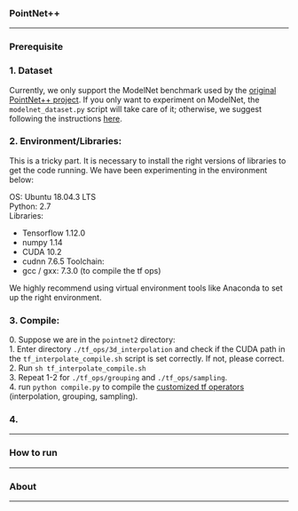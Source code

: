 ### PointNet++
------------

### Prerequisite
### 1. Dataset
Currently, we only support the ModelNet benchmark used by the [original PointNet++ project](https://github.com/charlesq34/pointnet2). 
If you only want to experiment on ModelNet, the ```modelnet_dataset.py``` script will take care of it; otherwise, we suggest following the instructions [here](https://github.com/charlesq34/pointnet2#prepare-your-own-data).

### 2. Environment/Libraries:
This is a tricky part. It is necessary to install the right versions of libraries to get the code running.
We have been experimenting in the environment below:

OS: Ubuntu 18.04.3 LTS <br>
Python: 2.7 <br>
Libraries:
- Tensorflow 1.12.0 
- numpy 1.14
- CUDA 10.2
- cudnn 7.6.5
Toolchain:
- gcc / gxx: 7.3.0 (to compile the tf ops)

We highly recommend using virtual environment tools like Anaconda to set up the right environment. 

### 3. Compile:
0\. Suppose we are in the ```pointnet2``` directory: <br>
1\. Enter directory ```./tf_ops/3d_interpolation``` and check if the CUDA path in the ```tf_interpolate_compile.sh``` script is set correctly. If not, please correct. <br>
2\. Run ```sh tf_interpolate_compile.sh``` <br>
3\. Repeat 1-2 for ```./tf_ops/grouping``` and ```./tf_ops/sampling```. <br>
4\. run 
```python compile.py``` 
to compile the [customized tf operators](https://github.com/charlesq34/pointnet2#compile-customized-tf-operators) (interpolation, grouping, sampling). 

### 4.

------------

### How to run

------------

### About
------------
